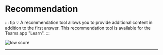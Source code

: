 # Recommendation

::: tip 💡
A recommendation tool allows you to provide additional content in addition to the first answer. This recommendation tool is available for the Teams app "Learn". 
:::

<div class="image_center">
  <img :src="$withBase('/assets/img/virtual-agent-studio/tools/recommendation1.png')" alt="low score">
</div>




---

<Intercom />
<Hubspot />
<Clarity />
<GoogleAnalytics />